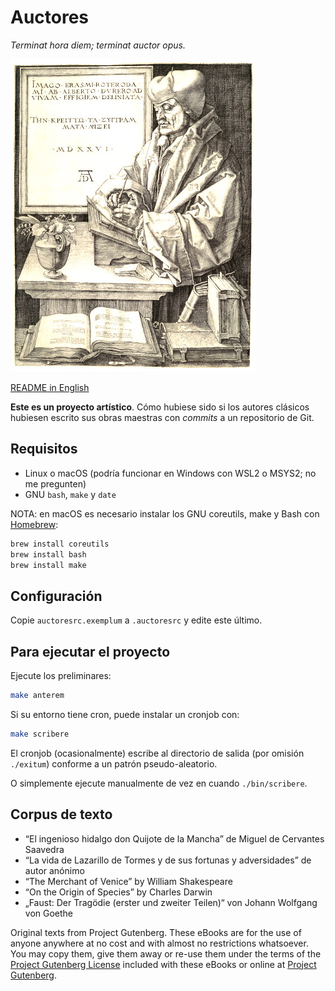 Auctores
========

*Terminat hora diem; terminat auctor opus.*

![Erasmo de Rotterdam de Alberto Durero](picturae/erasmus.jpg) 

[README in English](../../)

**Este es un proyecto artístico**. Cómo hubiese sido si los autores clásicos hubiesen escrito sus obras maestras con *commits* a un repositorio de Git.

Requisitos
----------

- Linux o macOS (podría funcionar en Windows con WSL2 o MSYS2; no me pregunten)
- GNU `bash`, `make` y `date`

NOTA: en macOS es necesario instalar los GNU coreutils, make y Bash con [Homebrew](https://brew.sh):

```sh
brew install coreutils
brew install bash
brew install make
```

Configuración
-------------

Copie `auctoresrc.exemplum` a `.auctoresrc` y edite este último.

Para ejecutar el proyecto
-------------------------

Ejecute los preliminares:

```sh
make anterem
```

Si su entorno tiene cron, puede instalar un cronjob con:

```sh
make scribere
```

El cronjob (ocasionalmente) escribe al directorio de salida (por omisión `./exitum`) conforme a un patrón pseudo-aleatorio.

O simplemente ejecute manualmente de vez en cuando `./bin/scribere`.

Corpus de texto
---------------

- “El ingenioso hidalgo don Quijote de la Mancha” de Miguel de Cervantes Saavedra
- “La vida de Lazarillo de Tormes y de sus fortunas y adversidades” de autor anónimo
- “The Merchant of Venice” by William Shakespeare
- “On the Origin of Species” by Charles Darwin
- „Faust: Der Tragödie (erster und zweiter Teilen)“ von Johann Wolfgang von Goethe

Original texts from Project Gutenberg. These eBooks are for the use of anyone anywhere at no cost and with almost no restrictions whatsoever.  You may copy them, give them away or re-use them under the terms of the [Project Gutenberg License](corpus/LICENSE) included with these eBooks or online at [Project Gutenberg](https://www.gutenberg.net]).
